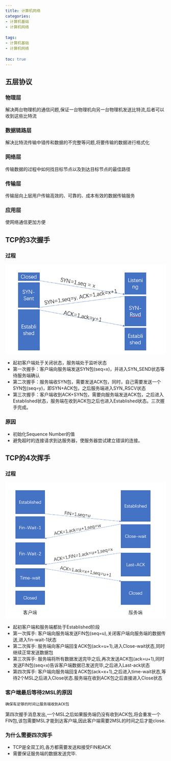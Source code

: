 ```yaml
---
title: 计算机网络
categories: 
- 计算机基础
- 计算机网络

tags:
- 计算机基础
- 计算机网络

toc: true
---
```


## 五层协议

### 物理层

解决两台物理机的通信问题,保证一台物理机向另一台物理机发送比特流,后者可以收到这些比特流

### 数据链路层

解决比特流传输中错传和数据的不完整等问题,将要传输的数据进行格式化

### 网络层

传输数据的过程中如何找目标节点以及到达目标节点的最佳路径

### 传输层

传输层向上层用户传输高效的、可靠的、成本有效的数据传输服务

### 应用层

使网络通信更加方便

## TCP的3次握手

### 过程

![三次握手示意图](计算机网络/三次握手.png)

- 起初客户端处于关闭状态，服务端处于监听状态
- 第一次握手：客户端向服务端发送SYN包(seq=x)，并进入SYN_SEND状态等待服务端确认
- 第二次握手：服务端收SYN包，需要发送ACK包，同时，自己需要发送一个SYN包(seq=y)，即SYN+ACK包，之后服务端进入SYN_RSCV状态
- 第三次握手：客户端收到ACK+SYN包，需要向服务端发送ACK包，之后进入Established状态，服务端在收到ACK包之后也进入Established状态。三次握手完成。

### 原因

- 初始化Sequence Number的值
- 避免超时的连接请求到达服务器，使服务器尝试建立错误的连接。

## TCP的4次挥手

### 过程

![四次挥手示意图](计算机网络/四次挥手.png)

- 起初客户端和服务端都处于Established阶段
- 第一次挥手: 客户端向服务端发送FIN包(seq=u),关闭客户端向服务端的数据传送,进入fin-wait-1状态
- 第二次挥手: 服务端向客户端回复ACK包(ack=u+1),进入Close-wait状态,同时继续正常发送数据包
- 第三次挥手: 服务端将所有数据发送完毕之后,再次发送ACK包(ack=u+1),同时发送FIN包(seq=x)告诉客户端数据已发送完毕,之后进入Last-ack状态
- 第四次挥手: 客户端向服务端回复ACK包(ack=x+1),之后进入time-wait状态,等待2个MSL之后进入Close状态.服务端在收到ACK包之后直接进入Close状态

### 客户端最后等待2MSL的原因

`确保有足够的时间让服务端收到ACK包`

第四次握手消息发出,一个MSL之后如果服务端仍没有收到ACK包,将会重发一个FIN包,该包需要MSL才能到达客户端,因此客户端需要2MSL的时间之后才能close.

### 为什么需要四次挥手

- TCP是全双工的,各方都需要发送和接受FIN和ACK
- 需要保证服务端的数据发送完毕.